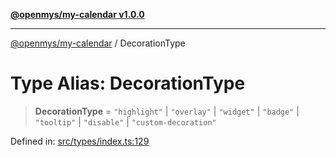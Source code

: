 [**@openmys/my-calendar v1.0.0**](../README.md)

***

[@openmys/my-calendar](../globals.md) / DecorationType

# Type Alias: DecorationType

> **DecorationType** = `"highlight"` \| `"overlay"` \| `"widget"` \| `"badge"` \| `"tooltip"` \| `"disable"` \| `"custom-decoration"`

Defined in: [src/types/index.ts:129](https://github.com/openmys/my-calendar/blob/96ebce4306bfb6a4ab4c4297a9b422c56933c5da/src/types/index.ts#L129)
